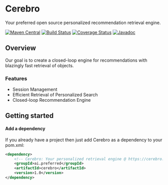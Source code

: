# Cerebro
Your preferred open source personalized recommendation retrieval engine.


[![Maven Central](https://maven-badges.herokuapp.com/maven-central/ai.preferred/cerebro/badge.svg)](https://maven-badges.herokuapp.com/maven-central/ai.preferred/cerebro)
[![Build Status](https://travis-ci.org/PreferredAI/cerebro.svg)](https://travis-ci.org/PreferredAI/cerebro)
[![Coverage Status](https://coveralls.io/repos/github/PreferredAI/cerebro/badge.svg?branch=master)](https://coveralls.io/github/PreferredAI/cerebro?branch=master)
[![Javadoc](https://www.javadoc.io/badge/ai.preferred/cerebro.svg)](https://www.javadoc.io/doc/ai.preferred/cerebro)

## Overview
Our goal is to create a closed-loop engine for recommendations with blazingly fast retrieval of objects.

### Features
- Session Management
- Efficient Retrieval of Personalized Search
- Closed-loop Recommendation Engine

## Getting started

#### Add a dependency
If you already have a project then just add Cerebro as a dependency to your pom.xml:
```xml
<dependency>
    <!-- Cerebro: Your personalized retrieval engine @ https://cerebro.preferred.ai/ -->
    <groupId>ai.preferred</groupId>
  	<artifactId>cerebro</artifactId>
  	<version>1.0</version>
</dependency>
```


